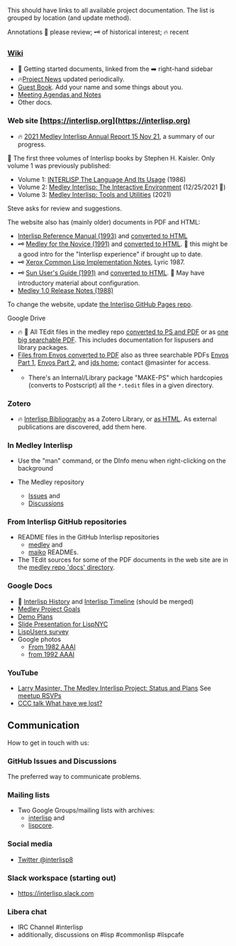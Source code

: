 This should have links to all available project documentation.
The list is grouped by location (and update method).

Annotations 👀 please review;  🗝️ of historical interest; 🔥 recent

### [Wiki](https://github.com/Interlisp/medley/wiki)

* 👀 Getting started documents, linked from the ➡️ right-hand sidebar
* 🔥[Project News](https://github.com/Interlisp/medley/wiki/Project-News) updated periodically.
* [Guest Book](https://github.com/Interlisp/medley/wiki/Guest-Book). Add your name and some things about you.
* [Meeting Agendas and Notes](https://github.com/Interlisp/medley/wiki/Meeting-Agendas-and-Notes)
* Other docs.

### Web site [https://interlisp.org](https://interlisp.org)
* 🔥 [2021 Medley Interlisp Annual Report 15 Nov 21](https://interlisp.org/docs/2021-Medley-Interlisp-Annual-Report.pdf), a summary of our progress.

👀 The first three volumes of Interlisp books by Stephen H. Kaisler. Only volume 1 was previously published:
* Volume 1: [INTERLISP The Language And Its Usage](https://interlisp.org/docs/1986-Interlisp-language-book-1.pdf) (1986)
* Volume 2: [Medley Interlisp: The Interactive Environment](https://interlisp.org/docs/20211225-interlisp-book-2.pdf) (12/25/2021 🎄)
* Volume 3: [Medley Interlisp: Tools and Utilities](https://interlisp.org/docs/2021-interlisp-book-3.pdf) (2021)

Steve asks for review and suggestions.

The website also has (mainly older) documents in PDF and HTML:
*  [Interlisp Reference Manual (1993)](https://interlisp.org/docs/IRM.pdf) and [converted to HTML](https://interlisp.org/IRM.html) 
* 🗝️ [Medley for the Novice (1991)](https://interlisp.org/docs/Medley-Primer.pdf) and [converted to HTML](https://interlisp.org/Primer.html). 👀 this might be a good intro for the "Interlisp experience" if brought up to date.
* 🗝️ [Xerox Common Lisp Implementation Notes](https://interlisp.org/docs/cl-impl-notes.pdf), Lyric 1987. 
* 🗝️ [Sun User's Guide (1991)](https://interlisp.org/docs/SunUserGuide.pdf) and [converted to HTML](https://interlisp.org/SunUserGuide). 👀 May have introductory material about configuration. 
* [Medley 1.0 Release Notes (1988)](https://interlisp.org/docs/Medley1.0ReleaseNotes.pdf)

To change the website, update [the Interlisp GitHub Pages repo](https://github.com/interlisp/interlisp.github.io).


Google Drive
* 🔥 👀 All TEdit files in the medley repo [converted to PS and PDF](https://drive.google.com/drive/folders/1dYPlooXlQSBva9fiDB_XxHH0bDz8F5CU?usp=sharing) or as [one big searchable PDF](https://drive.google.com/file/d/1tLQ_ZcjghgVrNa4kGGZeZZSl7HsBQI0d/view?usp=sharing). This includes documentation for lispusers and library packages.
* [Files from Envos converted to PDF](https://drive.google.com/drive/folders/1nCsKZP4wm2jEgiqopSZa_VGybHgJvySW?usp=sharing) also as three searchable PDFs [Envos Part 1](https://drive.google.com/file/d/1KwcjIANTQ-xJ43glzoGn-X_JdHM7dD12/view?usp=sharing),  [Envos Part 2](https://drive.google.com/file/d/1I--AkQkIHzwKDcryMtqQaG8RIoDEJMQk/view?usp=sharing), and [jds home](https://drive.google.com/file/d/1OhVsxUQYrr_qHk3-sttNsQ29yC6pdIbj/view?usp=sharing); contact @masinter for access.
* * There's an Internal/Library package "MAKE-PS" which hardcopies (converts to Postscript) all the `*.tedit` files in a given directory.

### Zotero
* 🔥 [Interlisp Bibliography](https://www.zotero.org/groups/2914042/interlisp/library) as a Zotero Library, or [as HTML](https://interlisp.org/#Bibliography). As external publications are discovered, add them here.


### In Medley Interlisp
* Use the "man" command, or the DInfo menu when right-clicking on the background


* The Medley repository 
  * [Issues](https://github.com/Interlisp/medley/issues) and
  * [Discussions](https://github.com/Interlisp/medley/discussions)

### From Interlisp GitHub repositories
 
* README files in the GitHub Interlisp repositories 
  * [medley](https://github.com/Interlisp/medley/#readme) and 
  * [maiko](https://github.com/Interlisp/maiko/#readme) READMEs.
* The TEdit sources for some of the PDF documents in the web site are in the [medley repo 'docs' directory](https://github.com/interlisp/medley/blob/master/docs).

### Google Docs
 
* 👀 [Interlisp History](https://docs.google.com/document/d/1znqCtOMNYP3sb1UVv1S3iYEZIcboL9-SwTSiym6Zym8/edit?usp=sharing) and [Interlisp Timeline](https://docs.google.com/document/d/1QXUMQ0OUttYYzWUvgdVcnkz5Gym_t1MDnMT8XZJe-NI/edit?usp=sharing) (should be merged)
* [Medley Project Goals](https://docs.google.com/document/d/1q15mKHJt1fiFToamUacDWvw2UnUDJIaWLuuaeEUQS8k/edit?usp=sharing)
* [Demo Plans](https://docs.google.com/document/d/1KSUBV95fKZr24Wj7c3SP5AaJ4wVoGROLwStoknIQl3w/edit?usp=sharing)
* [Slide Presentation for LispNYC](https://docs.google.com/presentation/d/1zxemYsUmKJStUFVkqEL4j52ZS_7CNit2PAV26ndbNNE/edit#slide=id.p)
* [LispUsers survey](https://docs.google.com/spreadsheets/d/1pn4UcS-9CgMLi_qeGZlOGGEusAKsNDKxz1XhLwQCgKw)
* Google photos
  * [From 1982 AAAI](https://photos.google.com/u/1/share/AF1QipORUrk2uwraYYJVOZ2R8mH51U4n5uv30V1KJk5zvu5Pd5XtEXuXp8jg1BfwdHBHkw?pli=1&key=OGxZSU5LbXZPaTdmbnU3QmZiOTRlYnR6SDdMNUJ3)
  * [from 1992 AAAI](https://photos.app.goo.gl/8b51HfKaAMTQZ5cZ9)

### YouTube
* [Larry Masinter, The Medley Interlisp Project: Status and Plans](https://youtu.be/x6-b_hazcyk)
    See [meetup RSVPs](https://www.meetup.com/LispNYC/events/vqhmbpybcqblb/)
* [CCC talk What have we lost?](https://www.youtube.com/watch?v=7RNbIEJvjUA&t=841s)

## Communication
How to get in touch with us:

### GitHub Issues and Discussions
The preferred way to communicate problems.

### Mailing lists

* Two Google Groups/mailing lists with archives:
  * [interlisp](https://groups.google.com/g/interlisp) and
  * [lispcore](https://groups.google.com/g/lispcore).


### Social media
* [Twitter @interlisp8](https://twitter.com/interlisp8)


### Slack workspace (starting out)
* https://interlisp.slack.com

### Libera chat
* IRC Channel #interlisp
* additionally, discussions on #lisp #commonlisp #lispcafe

